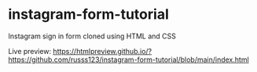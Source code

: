 # instagram-form-tutorial
Instagram sign in form cloned using HTML and CSS

Live preview:
https://htmlpreview.github.io/?https://github.com/russs123/instagram-form-tutorial/blob/main/index.html
